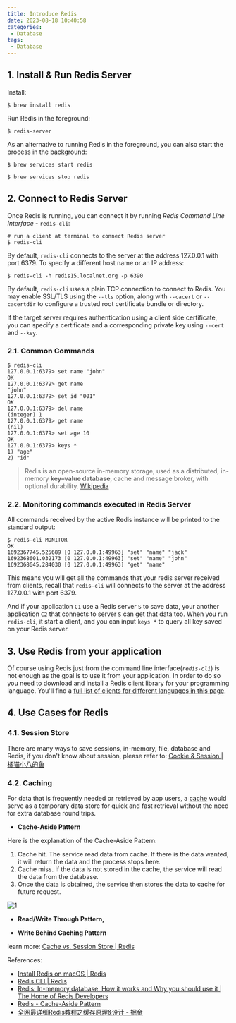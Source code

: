 ```yaml
---
title: Introduce Redis
date: 2023-08-18 10:40:58
categories:
 - Database
tags:
 - Database
---
```


## 1. Install & Run Redis Server

Install:

```shell
$ brew install redis
```

Run Redis in the foreground:

```shell
$ redis-server
```

As an alternative to running Redis in the foreground, you can also start the process in the background:

```shell
$ brew services start redis

$ brew services stop redis
```

## 2. Connect to Redis Server

Once Redis is running, you can connect it by running *Redis Command Line Interface* - `redis-cli`:

```shell
# run a client at terminal to connect Redis server
$ redis-cli
```

By default, `redis-cli` connects to the server at the address 127.0.0.1 with port 6379. To specify a different host name or an IP address:

```shell
$ redis-cli -h redis15.localnet.org -p 6390
```

By default, `redis-cli` uses a plain TCP connection to connect to Redis. You may enable SSL/TLS using the `--tls` option, along with `--cacert` or `--cacertdir` to configure a trusted root certificate bundle or directory.

If the target server requires authentication using a client side certificate, you can specify a certificate and a corresponding private key using `--cert` and `--key`.

### 2.1. Common Commands

```shell
$ redis-cli
127.0.0.1:6379> set name "john"
OK
127.0.0.1:6379> get name
"john"
127.0.0.1:6379> set id "001"
OK
127.0.0.1:6379> del name
(integer) 1
127.0.0.1:6379> get name
(nil)
127.0.0.1:6379> set age 10
OK
127.0.0.1:6379> keys *
1) "age"
2) "id"
```

>Redis is an open-source in-memory storage, used as a distributed, in-memory **key–value database**, cache and message broker, with optional durability. [Wikipedia](https://en.wikipedia.org/wiki/Redis)

### 2.2. Monitoring commands executed in Redis Server

All commands received by the active Redis instance will be printed to the standard output:

```shell
$ redis-cli MONITOR
OK
1692367745.525689 [0 127.0.0.1:49963] "set" "name" "jack"
1692368601.032173 [0 127.0.0.1:49963] "set" "name" "john"
1692368645.284030 [0 127.0.0.1:49963] "get" "name"
```

This means you will get all the commands that your redis server received from clients, recall that `redis-cli` will connects to the server at the address 127.0.0.1 with port 6379. 

And if your application `C1` use a Redis server `S` to save data, your another application `C2` that connects to server `S` can get that data too. When you run `redis-cli`, it start a client, and you can input `keys *` to query all key saved on your Redis server. 

## 3. Use Redis from your application

Of course using Redis just from the command line interface(*`redis-cli`*) is not enough as the goal is to use it from your application. In order to do so you need to download and install a Redis client library for your programming language. You'll find a [full list of clients for different languages in this page](https://redis.io/clients).

## 4. Use Cases for Redis

### 4.1. Session Store

There are many ways to save sessions, in-memory, file, database and Redis, if you don't know about session, please refer to: [Cookie & Session | 橘猫小八的鱼](https://davidzhu.xyz/2023/08/17/CS-Basics/005-session-cookie/)

### 4.2. Caching

For data that is frequently needed or retrieved by app users, a [cache](https://redislabs.com/redis-enterprise/use-cases/) would serve as a temporary data store for quick and fast retrieval without the need for extra database round trips. 

- **Cache-Aside Pattern** 

Here is the explanation of the Cache-Aside Pattern:

1. Cache hit. The service read data from cache. If there is the data wanted, it will return the data and the process stops here.
2. Cache miss. If the data is not stored in the cache, the service will read the data from the database.
3. Once the data is obtained, the service then stores the data to cache for future request.

![1](1.png)

- **Read/Write Through Pattern,**

- **Write Behind Caching Pattern**

learn more: [Cache vs. Session Store | Redis](https://redis.com/blog/cache-vs-session-store/)

References: 

- [Install Redis on macOS | Redis](https://redis.io/docs/getting-started/installation/install-redis-on-mac-os/)
- [Redis CLI | Redis](https://redis.io/docs/ui/cli/)
- [Redis: In-memory database. How it works and Why you should use it | The Home of Redis Developers](https://developer.redis.com/explore/what-is-redis/)
- [Redis - Cache-Aside Pattern](https://medium.com/bliblidotcom-techblog/redis-cache-aside-pattern-72fff2e4f927)
- [全网最详细Redis教程之缓存原理&设计 - 掘金](https://juejin.cn/post/7044366350654898207)





